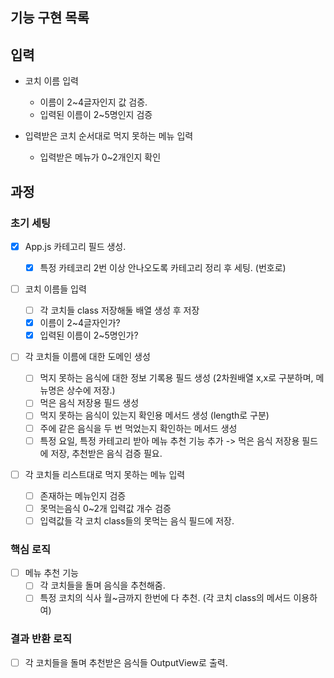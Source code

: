 ## 기능 구현 목록

## 입력

- 코치 이름 입력

  - 이름이 2~4글자인지 값 검증.
  - 입력된 이름이 2~5명인지 검증

- 입력받은 코치 순서대로 먹지 못하는 메뉴 입력
  - 입력받은 메뉴가 0~2개인지 확인

## 과정

### 초기 세팅

- [x] App.js 카테고리 필드 생성.

  - [x] 특정 카테코리 2번 이상 안나오도록 카테고리 정리 후 세팅. (번호로)

- [ ] 코치 이름들 입력

  - [ ] 각 코치들 class 저장해둘 배열 생성 후 저장
  - [x] 이름이 2~4글자인가?
  - [x] 입력된 이름이 2~5명인가?

- [ ] 각 코치들 이름에 대한 도메인 생성

  - [ ] 먹지 못하는 음식에 대한 정보 기록용 필드 생성 (2차원배열 x,x로 구분하며, 메뉴명은 상수에 저장.)
  - [ ] 먹은 음식 저장용 필드 생성
  - [ ] 먹지 못하는 음식이 있는지 확인용 메서드 생성 (length로 구분)
  - [ ] 주에 같은 음식을 두 번 먹었는지 확인하는 메서드 생성
  - [ ] 특정 요일, 특정 카테고리 받아 메뉴 추천 기능 추가 -> 먹은 음식 저장용 필드에 저장, 추천받은 음식 검증 필요.

- [ ] 각 코치들 리스트대로 먹지 못하는 메뉴 입력
  - [ ] 존재하는 메뉴인지 검증
  - [ ] 못먹는음식 0~2개 입력값 개수 검증
  - [ ] 입력값들 각 코치 class들의 못먹는 음식 필드에 저장.

### 핵심 로직

- [ ] 메뉴 추천 기능
  - [ ] 각 코치들을 돌며 음식을 추천해줌.
  - [ ] 특정 코치의 식사 월~금까지 한번에 다 추천. (각 코치 class의 메서드 이용하여)

### 결과 반환 로직

- [ ] 각 코치들을 돌며 추천받은 음식들 OutputView로 출력.
